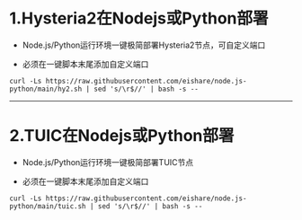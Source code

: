 # 1.Hysteria2在Nodejs或Python部署

* Node.js/Python运行环境一键极简部署Hysteria2节点，可自定义端口

* 必须在一键脚本末尾添加自定义端口

```
curl -Ls https://raw.githubusercontent.com/eishare/node.js-python/main/hy2.sh | sed 's/\r$//' | bash -s -- 
```


---------------------------------------

# 2.TUIC在Nodejs或Python部署

* Node.js/Python运行环境一键极简部署TUIC节点

* 必须在一键脚本末尾添加自定义端口

```
curl -Ls https://raw.githubusercontent.com/eishare/node.js-python/main/tuic.sh | sed 's/\r$//' | bash -s -- 
```
